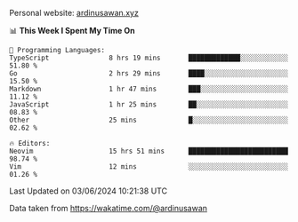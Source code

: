 Personal website: [ardinusawan.xyz](https://ardinusawan.xyz)

<!--START_SECTION:waka-->
📊 **This Week I Spent My Time On** 

```text
💬 Programming Languages: 
TypeScript               8 hrs 19 mins       █████████████░░░░░░░░░░░░   51.80 % 
Go                       2 hrs 29 mins       ████░░░░░░░░░░░░░░░░░░░░░   15.50 % 
Markdown                 1 hr 47 mins        ███░░░░░░░░░░░░░░░░░░░░░░   11.12 % 
JavaScript               1 hr 25 mins        ██░░░░░░░░░░░░░░░░░░░░░░░   08.83 % 
Other                    25 mins             █░░░░░░░░░░░░░░░░░░░░░░░░   02.62 % 

🔥 Editors: 
Neovim                   15 hrs 51 mins      █████████████████████████   98.74 % 
Vim                      12 mins             ░░░░░░░░░░░░░░░░░░░░░░░░░   01.26 % 
```


 Last Updated on 03/06/2024 10:21:38 UTC
<!--END_SECTION:waka-->
Data taken from https://wakatime.com/@ardinusawan
